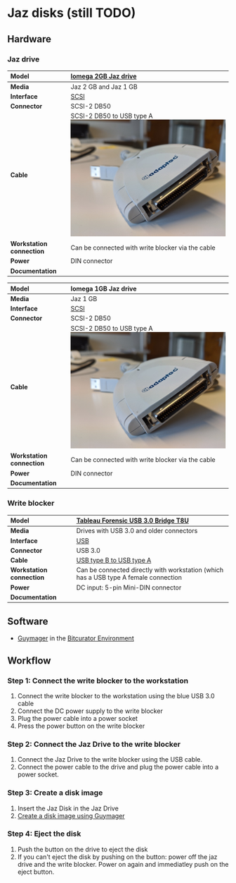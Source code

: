 # Jaz disks (still TODO)

## Hardware

### Jaz drive

| **Model** | [Iomega 2GB Jaz drive](https://web.archive.org/web/20210425034320/https://miap.hosting.nyu.edu/program/student_work/2005fall/05f_1805_felixdidier_a2_y.pdf) |
|:--|:--|
| **Media** | Jaz 2 GB and Jaz 1 GB |
| **Interface** | [SCSI](https://www.wikidata.org/wiki/Q220868) |
| **Connector** | SCSI-2 DB50 |
| **Cable** | SCSI-2 DB50 to USB type A ![SCSI](images/SCSI-adapter.jpg) |
| **Workstation connection** | Can be connected with write blocker via the cable|
| **Power** | DIN connector  |
| **Documentation** |  |

| **Model** | Iomega 1GB Jaz drive |
|:--|:--|
| **Media** | Jaz 1 GB |
| **Interface** | [SCSI](https://www.wikidata.org/wiki/Q220868) |
| **Connector** | SCSI-2 DB50 |
| **Cable** | SCSI-2 DB50 to USB type A ![SCSI](images/SCSI-adapter.jpg) |
| **Workstation connection** | Can be connected with write blocker via the cable|
| **Power** | DIN connector  |
| **Documentation** |  |

### Write blocker

| **Model** | [Tableau Forensic USB 3.0 Bridge T8U](https://web.archive.org/web/20180409191526/https://www.guidancesoftware.com/tableau/hardware//t8u) |
|:--|:--|
| **Media** | Drives with USB 3.0 and older connectors |
| **Interface** | [USB](https://www.wikidata.org/wiki/Q42378) |
| **Connector** | USB 3.0 |
| **Cable** | [USB type B to USB type A](https://commons.wikimedia.org/wiki/Category:USB_cables?uselang=nl#/media/File:A-B_Usb_Cable.jpg) |
| **Workstation connection** | Can be connected directly with workstation (which has a USB type A female connection |
| **Power** | DC input: 5-pin Mini-DIN connector |
| **Documentation** |   |

## Software

- [Guymager](https://guymager.sourceforge.io/) in the [Bitcurator Environment](https://bitcurator.net/)

## Workflow

### Step 1: Connect the write blocker to the workstation

1. Connect the write blocker to the workstation using the blue USB 3.0 cable
2. Connect the DC power supply to the write blocker
3. Plug the power cable into a power socket
4. Press the power button on the write blocker

### Step 2: Connect the Jaz Drive to the write blocker

1. Connect the Jaz Drive to the write blocker using the USB cable.
2. Connect the power cable to the drive and plug the power cable into a power socket.

### Step 3: Create a disk image

1. Insert the Jaz Disk in the Jaz Drive
2. [Create a disk image using Guymager](guymager.md)

### Step 4: Eject the disk

1. Push the button on the drive to eject the disk
2. If you can't eject the disk by pushing on the button: power off the jaz drive and the write blocker. Power on again and immediatley push on the eject button.